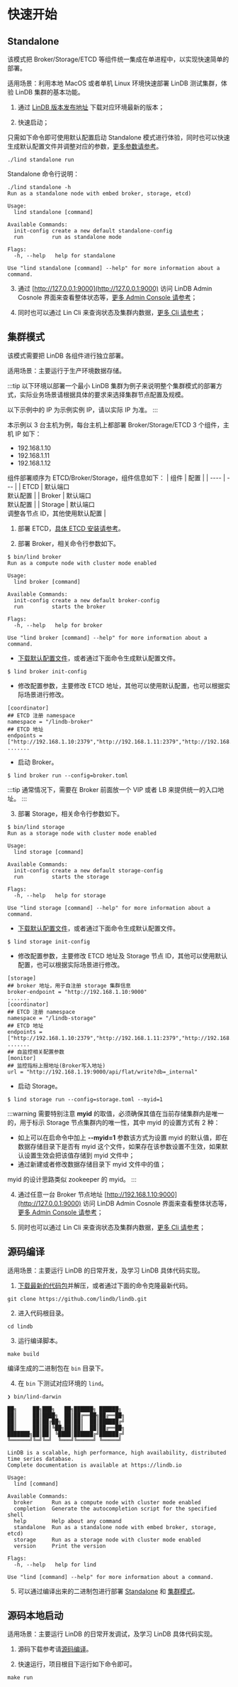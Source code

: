 # 快速开始

## Standalone

该模式把 Broker/Storage/ETCD 等组件统一集成在单进程中，以实现快速简单的部署。

适用场景：利用本地 MacOS 或者单机 Linux 环境快速部署 LinDB 测试集群，体验 LinDB 集群的基本功能。

1. 通过 [LinDB 版本发布地址](https://github.com/lindb/lindb/releases) 下载对应环境最新的版本；

2. 快速启动；

只需如下命令即可使用默认配置启动 Standalone 模式进行体验，同时也可以快速生成默认配置文件并调整对应的参数，[更多参数请参考](configuration.md#standalone)。
```sh:no-line-numbers
./lind standalone run
```

Standalone 命令行说明：
```sh:no-line-numbers
./lind standalone -h
Run as a standalone node with embed broker, storage, etcd)

Usage:
  lind standalone [command]

Available Commands:
  init-config create a new default standalone-config
  run         run as standalone mode

Flags:
  -h, --help   help for standalone

Use "lind standalone [command] --help" for more information about a command.
```

3. 通过 [http://127.0.0.1:9000](http://127.0.0.1:9000) 访问 LinDB Admin Cosnole 界面来查看整体状态等，[更多 Admin Console 请参考](admin-ui/README.md)；

4. 同时也可以通过 Lin Cli 来查询状态及集群内数据，[更多 Cli 请参考](cli.md)；

## 集群模式

该模式需要把 LinDB 各组件进行独立部署。

适用场景：主要运行于生产环境数据存储。

:::tip
以下环境以部署一个最小 LinDB 集群为例子来说明整个集群模式的部署方式，实际业务场景请根据具体的要求来选择集群节点配置及规模。

以下示例中的 IP 为示例实例 IP，请以实际 IP 为准。
:::

本示例以 3 台主机为例，每台主机上都部署 Broker/Storage/ETCD 3 个组件，主机 IP 如下：
- 192.168.1.10
- 192.168.1.11
- 192.168.1.12

组件部署顺序为 ETCD/Broker/Storage，组件信息如下：
|  组件     | 配置 |
|  ----    | --- | 
| ETCD     | 默认端口 <br/> 默认配置 |
| Broker   | 默认端口 <br/> 默认配置 |
| Storage  | 默认端口 <br/> 调整各节点 ID，其他使用默认配置 |

1. 部署 ETCD，[具体 ETCD 安装请参考](https://etcd.io/docs/v3.5/install/)。

2. 部署 Broker，相关命令行参数如下。

```sh:no-line-numbers
$ bin/lind broker
Run as a compute node with cluster mode enabled

Usage:
  lind broker [command]

Available Commands:
  init-config create a new default broker-config
  run         starts the broker

Flags:
  -h, --help   help for broker

Use "lind broker [command] --help" for more information about a command.
```

- [下载默认配置文件](https://github.com/lindb/lindb/blob/main/config/broker.toml.example)，或者通过下面命令生成默认配置文件。

```sh:no-line-numbers
$ lind broker init-config
```

- 修改配置参数，主要修改 ETCD 地址，其他可以使用默认配置，也可以根据实际场景进行修改。

```toml:no-line-numbers
[coordinator]
## ETCD 注册 namespace
namespace = "/lindb-broker"
## ETCD 地址
endpoints = ["http://192.168.1.10:2379","http://192.168.1.11:2379","http://192.168.1.12:2379"]
.......
```

- 启动 Broker。

```sh:no-line-numbers
$ lind broker run --config=broker.toml
```

:::tip
通常情况下，需要在 Broker 前面放一个 VIP 或者 LB 来提供统一的入口地址。
:::
  
3. 部署 Storage，相关命令行参数如下。

```sh:no-line-numbers
$ bin/lind storage
Run as a storage node with cluster mode enabled

Usage:
  lind storage [command]

Available Commands:
  init-config create a new default storage-config
  run         starts the storage

Flags:
  -h, --help   help for storage

Use "lind storage [command] --help" for more information about a command.
```

- [下载默认配置文件](https://github.com/lindb/lindb/blob/main/config/storage.toml.example)，或者通过下面命令生成默认配置文件。

```sh:no-line-numbers
$ lind storage init-config
```

- 修改配置参数，主要修改 ETCD 地址及 Storage 节点 ID，其他可以使用默认配置，也可以根据实际场景进行修改。

```toml:no-line-numbers
[storage]
## broker 地址，用于自注册 storage 集群信息
broker-endpoint = "http://192.168.1.10:9000"
.......
[coordinator]
## ETCD 注册 namespace
namespace = "/lindb-storage"
## ETCD 地址
endpoints = ["http://192.168.1.10:2379","http://192.168.1.11:2379","http://192.168.1.12:2379"]
.......
## 自监控相关配置参数
[monitor]
## 监控指标上报地址(Broker写入地址)
url = "http://192.168.1.19:9000/api/flat/write?db=_internal"
```

- 启动 Storage。

```sh:no-line-numbers
$ lind storage run --config=storage.toml --myid=1
```

:::warning
需要特别注意 **myid** 的取值，必须确保其值在当前存储集群内是唯一的，用于标示 Storage 节点集群内的唯一性，其中 myid 的设置方式有 2 种：
- 如上可以在启命令中加上 **--myid=1** 参数该方式为设置 myid 的默认值，即在数据存储目录下是否有 myid 这个文件，如果存在该参数设置不生效，如果默认设置生效会把该值存储到 myid 文件中；
- 通过新建或者修改数据存储目录下 myid 文件中的值；

myid 的设计思路类似 zookeeper 的 myid。
:::


4. 通过任意一台 Broker 节点地址 [http://192.168.1.10:9000](http://127.0.0.1:9000) 访问 LinDB Admin Cosnole 界面来查看整体状态等，[更多 Admin Console 请参考](admin-ui/README.md)；

5. 同时也可以通过 Lin Cli 来查询状态及集群内数据，[更多 Cli 请参考](cli.md)；

## 源码编译

适用场景：主要运行 LinDB 的日常开发，及学习 LinDB 具体代码实现。

1. [下载最新的代码包](https://codeload.github.com/lindb/lindb/zip/refs/heads/main)并解压，或者通过下面的命令克隆最新代码。

```sh:no-line-numbers
git clone https://github.com/lindb/lindb.git
```

2. 进入代码根目录。

```sh:no-line-numbers
cd lindb
```

3. 运行编译脚本。

```sh:no-line-numbers
make build
```
编译生成的二进制包在 `bin` 目录下。

4. 在 `bin` 下测试对应环境的 `lind`。

```sh:no-line-numbers
❯ bin/lind-darwin

██╗     ██╗███╗   ██╗██████╗ ██████╗
██║     ██║████╗  ██║██╔══██╗██╔══██╗
██║     ██║██╔██╗ ██║██║  ██║██████╔╝
██║     ██║██║╚██╗██║██║  ██║██╔══██╗
███████╗██║██║ ╚████║██████╔╝██████╔╝
╚══════╝╚═╝╚═╝  ╚═══╝╚═════╝ ╚═════╝

LinDB is a scalable, high performance, high availability, distributed time series database.
Complete documentation is available at https://lindb.io

Usage:
  lind [command]

Available Commands:
  broker      Run as a compute node with cluster mode enabled
  completion  Generate the autocompletion script for the specified shell
  help        Help about any command
  standalone  Run as a standalone node with embed broker, storage, etcd)
  storage     Run as a storage node with cluster mode enabled
  version     Print the version

Flags:
  -h, --help   help for lind

Use "lind [command] --help" for more information about a command.
```

5. 可以通过编译出来的二进制包进行部署 [Standalone](#standalone) 和 [集群模式](#集群模式)。

## 源码本地启动

适用场景：主要运行 LinDB 的日常开发调试，及学习 LinDB 具体代码实现。

1. 源码下载参考请[源码编译](#源码编译)。

2. 快速运行，项目根目下运行如下命令即可。

```sh:no-line-numbers
make run
```
